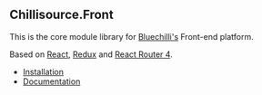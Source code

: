 ## Chillisource.Front

This is the core module library for [Bluechilli's](https://github.com/BlueChilli) Front-end platform.

Based on [React](https://github.com/facebook/react),
[Redux](https://github.com/reduxjs/react-redux) and
[React Router 4](https://github.com/ReactTraining/react-router).

* [Installation](https://bluechilli.github.io/ChilliSource.Front.Modules)
* [Documentation](https://bluechilli.github.io/ChilliSource.Front.Modules/installation.html)